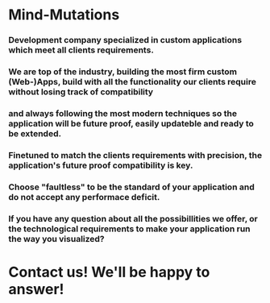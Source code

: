 # Mind-Mutations

### Development company specialized in custom applications which meet all clients requirements.

### We are top of the industry, building the most firm custom (Web-)Apps, build with all the functionality our clients require without losing track of compatibility
### and always following the most modern techniques so the application will be future proof, easily updateble and ready to be extended. 

### Finetuned to match the clients requirements with precision, the application's future proof compatibility is key.

### Choose "faultless" to be the standard of your application and do not accept any performace deficit.

### If you have any question about all the possibillities we offer, or the technological requirements to make your application run the way you visualized?
# Contact us! We'll be happy to answer! 



